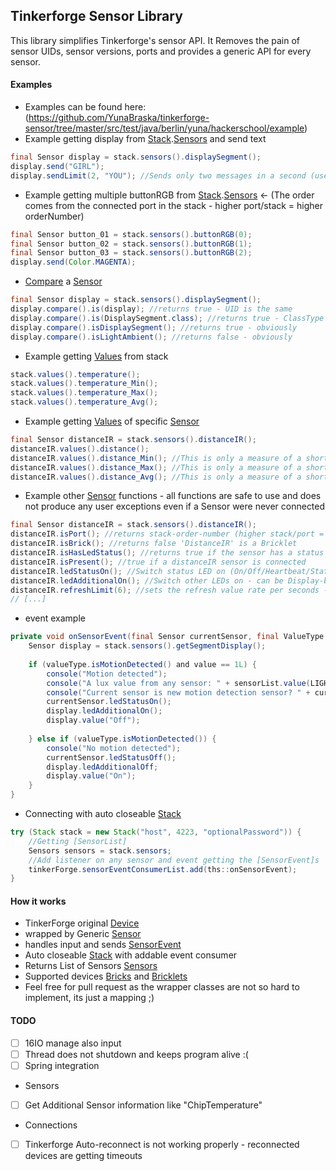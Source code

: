 Tinkerforge Sensor Library
------------------

This library simplifies Tinkerforge's sensor API.
It Removes the pain of sensor UIDs, sensor versions, ports and provides a generic API for every sensor.

#### Examples
* Examples can be found here: (https://github.com/YunaBraska/tinkerforge-sensor/tree/master/src/test/java/berlin/yuna/hackerschool/example)
* Example getting display from [Stack](https://github.com/YunaBraska/tinkerforge-sensor/blob/master/src/main/java/berlin/yuna/tinkerforgesensor/logic/Stack.java).[Sensors](https://github.com/YunaBraska/tinkerforge-sensor/blob/master/src/main/java/berlin/yuna/tinkerforgesensor/model/builder/Sensors.java) and send text
```java
final Sensor display = stack.sensors().displaySegment();
display.send("GIRL");
display.sendLimit(2, "YOU"); //Sends only two messages in a second (useful for loops)
```

* Example getting multiple buttonRGB from [Stack](https://github.com/YunaBraska/tinkerforge-sensor/blob/master/src/main/java/berlin/yuna/tinkerforgesensor/logic/Stack.java).[Sensors](https://github.com/YunaBraska/tinkerforge-sensor/blob/master/src/main/java/berlin/yuna/tinkerforgesensor/model/builder/Sensors.java) <- (The order comes from the connected port in the stack - higher port/stack = higher orderNumber)
```java
final Sensor button_01 = stack.sensors().buttonRGB(0);
final Sensor button_02 = stack.sensors().buttonRGB(1);
final Sensor button_03 = stack.sensors().buttonRGB(2);
display.send(Color.MAGENTA);
```

* [Compare](https://github.com/YunaBraska/tinkerforge-sensor/blob/master/src/main/java/berlin/yuna/tinkerforgesensor/model/builder/Compare.java) a [Sensor](https://github.com/YunaBraska/tinkerforge-sensor/blob/master/src/main/java/berlin/yuna/tinkerforgesensor/model/sensor/bricklet/Sensor.java)
```java
final Sensor display = stack.sensors().displaySegment();
display.compare().is(display); //returns true - UID is the same
display.compare().is(DisplaySegment.class); //returns true - ClassType is the same
display.compare().isDisplaySegment(); //returns true - obviously
display.compare().isLightAmbient(); //returns false - obviously
```

* Example getting [Values](https://github.com/YunaBraska/tinkerforge-sensor/blob/master/src/main/java/berlin/yuna/tinkerforgesensor/model/builder/Values.java) from stack
```java
stack.values().temperature();
stack.values().temperature_Min();
stack.values().temperature_Max();
stack.values().temperature_Avg();
```

* Example getting [Values](https://github.com/YunaBraska/tinkerforge-sensor/blob/master/src/main/java/berlin/yuna/tinkerforgesensor/model/builder/Values.java) of specific [Sensor](https://github.com/YunaBraska/tinkerforge-sensor/blob/master/src/main/java/berlin/yuna/tinkerforgesensor/model/sensor/bricklet/Sensor.java)
```java
final Sensor distanceIR = stack.sensors().distanceIR();
distanceIR.values().distance();
distanceIR.values().distance_Min(); //This is only a measure of a short time;
distanceIR.values().distance_Max(); //This is only a measure of a short time;
distanceIR.values().distance_Avg(); //This is only a measure of a short time;
```

* Example other [Sensor](https://github.com/YunaBraska/tinkerforge-sensor/blob/master/src/main/java/berlin/yuna/tinkerforgesensor/model/sensor/bricklet/Sensor.java) functions - all functions are safe to use and does not produce any user exceptions even if a Sensor were never connected 
```java
final Sensor distanceIR = stack.sensors().distanceIR();
distanceIR.isPort(); //returns stack-order-number (higher stack/port = higher number)
distanceIR.isBrick(); //returns false 'DistanceIR' is a Bricklet
distanceIR.isHasLedStatus(); //returns true if the sensor has a status LED
distanceIR.isPresent(); //true if a distanceIR sensor is connected
distanceIR.ledStatusOn(); //Switch status LED on (On/Off/Heartbeat/Status)
distanceIR.ledAdditionalOn(); //Switch other LEDs on - can be Display-backLight, color-FlashLight, IMU-orientation-LEDs,... (On/Off/Heartbeat/Status)
distanceIR.refreshLimit(6); //sets the refresh value rate per seconds - e.g. for power issues
// [...]
```

* event example
```java
private void onSensorEvent(final Sensor currentSensor, final ValueType valueType) {
    Sensor display = stack.sensors().getSegmentDisplay();
    
    if (valueType.isMotionDetected() and value == 1L) {
        console("Motion detected");
        console("A lux value from any sensor: " + sensorList.value(LIGHT_LUX));
        console("Current sensor is new motion detection sensor? " + currentSensor.is(BrickletMotionDetectorV2.class));
        currentSensor.ledStatusOn();
        display.ledAdditionalOn();
        display.value("Off");
    
    } else if (valueType.isMotionDetected()) {
        console("No motion detected");
        currentSensor.ledStatusOff();
        display.ledAdditionalOff;
        display.value("On");
    }
}
```

* Connecting with auto closeable [Stack](https://github.com/YunaBraska/tinkerforge-sensor/blob/master/src/main/java/berlin/yuna/tinkerforgesensor/logic/Stack.java)
```java
try (Stack stack = new Stack("host", 4223, "optionalPassword")) {
    //Getting [SensorList]
    Sensors sensors = stack.sensors;
    //Add listener on any sensor and event getting the [SensorEvent]s
    tinkerForge.sensorEventConsumerList.add(ths::onSensorEvent);
}
```

#### How it works
* TinkerForge original [Device](https://www.tinkerforge.com/en/doc/Software/Device_Identifier.html)
* wrapped by Generic [Sensor](https://github.com/YunaBraska/tinkerforge-sensor/blob/master/src/main/java/berlin/yuna/tinkerforgesensor/model/sensor/bricklet/Sensor.java)
* handles input and sends [SensorEvent](https://github.com/YunaBraska/tinkerforge-sensor/blob/master/src/main/java/berlin/yuna/tinkerforgesensor/model/type/SensorEvent.java)
* Auto closeable [Stack](https://github.com/YunaBraska/tinkerforge-sensor/blob/master/src/main/java/berlin/yuna/tinkerforgesensor/logic/Stack.java) with addable event consumer
* Returns List of Sensors [Sensors](https://github.com/YunaBraska/tinkerforge-sensor/blob/master/src/main/java/berlin/yuna/tinkerforgesensor/model/builder/Sensors.java)
* Supported devices [Bricks](https://github.com/YunaBraska/tinkerforge-sensor/tree/master/src/main/java/berlin/yuna/tinkerforgesensor/model/sensor/brick) and [Bricklets](https://github.com/YunaBraska/tinkerforge-sensor/tree/master/src/main/java/berlin/yuna/tinkerforgesensor/model/sensor/bricklet)
* Feel free for pull request as the wrapper classes are not so hard to implement, its just a mapping ;)


#### TODO
- [ ] 16IO manage also input
- [ ] Thread does not shutdown and keeps program alive :(
- [ ] Spring integration

* Sensors
- [ ] Get Additional Sensor information like "ChipTemperature"

* Connections
- [ ] Tinkerforge Auto-reconnect is not working properly - reconnected devices are getting timeouts